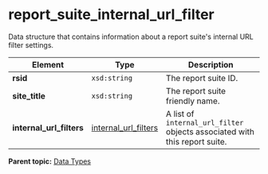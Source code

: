 # report\_suite\_internal\_url\_filter

Data structure that contains information about a report suite's internal URL filter settings.

|Element|Type|Description|
|-------|----|-----------|
|**rsid** |`xsd:string` | The report suite ID. |
|**site\_title** |`xsd:string` | The report suite friendly name. |
|**internal\_url\_filters** |[internal\_url\_filters](r_internal_url_filters.md#) | A list of `internal_url_filter` objects associated with this report suite. |

**Parent topic:** [Data Types](../data_types/c_datatypes.md)

